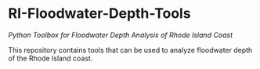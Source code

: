 # RI-Floodwater-Depth-Tools
*Python Toolbox for Floodwater Depth Analysis of Rhode Island Coast*

This repository contains tools that can be used to analyze floodwater depth of the Rhode Island coast.
